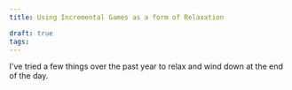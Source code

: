 ```yaml
---
title: Using Incremental Games as a form of Relaxation

draft: true
tags:
---
```

I've tried a few things over the past year to relax and wind down at the end of the day.
